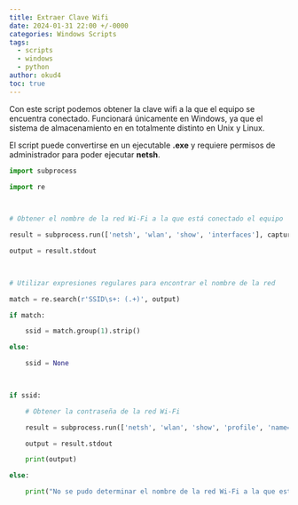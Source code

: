 ```yaml
---
title: Extraer Clave Wifi
date: 2024-01-31 22:00 +/-0000
categories: Windows Scripts
tags:
  - scripts
  - windows
  - python
author: okud4
toc: true
---
```

Con este script podemos obtener la clave wifi a la que el equipo se encuentra conectado. Funcionará únicamente en Windows, ya que el sistema de almacenamiento en en totalmente distinto en Unix y Linux.

El script puede convertirse en un ejecutable **.exe** y requiere permisos de administrador para poder ejecutar **netsh**.



````python
import subprocess

import re

  

# Obtener el nombre de la red Wi-Fi a la que está conectado el equipo

result = subprocess.run(['netsh', 'wlan', 'show', 'interfaces'], capture_output=True, text=True)

output = result.stdout

  

# Utilizar expresiones regulares para encontrar el nombre de la red

match = re.search(r'SSID\s+: (.+)', output)

if match:

    ssid = match.group(1).strip()

else:

    ssid = None

  

if ssid:

    # Obtener la contraseña de la red Wi-Fi

    result = subprocess.run(['netsh', 'wlan', 'show', 'profile', 'name=' + ssid, 'key=clear'], capture_output=True, text=True)

    output = result.stdout

    print(output)

else:

    print("No se pudo determinar el nombre de la red Wi-Fi a la que está conectado el equipo.")

`````


